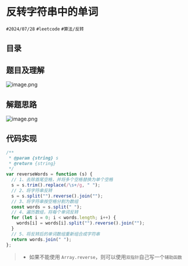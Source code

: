 
# 反转字符串中的单词

`#2024/07/28` `#leetcode` `#算法/反转` 

## 目录
<!-- toc -->
 ## 题目及理解 

![image.png](https://832-1310531898.cos.ap-beijing.myqcloud.com/08a29ef8ddbb835cf3d278a38cfa500a.png)

## 解题思路

![image.png](https://832-1310531898.cos.ap-beijing.myqcloud.com/8b5f7205a78d8eedaed7e17010c7aff6.png)

## 代码实现

```javascript
/**
 * @param {string} s
 * @return {string}
 */
var reverseWords = function (s) {
  // 1、去除首尾空格，并将多个空格替换为单个空格
  s = s.trim().replace(/\s+/g, " ");
  // 2、将字符串反转
  s = s.split("").reverse().join("");
  // 3、将字符串按空格分割为数组
  const words = s.split(" ");
  // 4、遍历数组，将每个单词反转
  for (let i = 0; i < words.length; i++) {
    words[i] = words[i].split("").reverse().join("");
  }
  // 5、将反转后的单词数组重新组合成字符串
  return words.join(" ");
};

```

> - 如果不能使用 `Array.reverse`，则可以使用`双指针`自己写一个`辅助函数`

